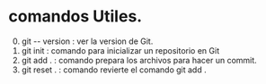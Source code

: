 # comandos Utiles.
0. git -- version : ver la version de Git.
1. git init : comando para inicializar un repositorio en Git
2. git add . : comando prepara los archivos para hacer un commit.
3. git reset . : comando revierte el comando git add .

